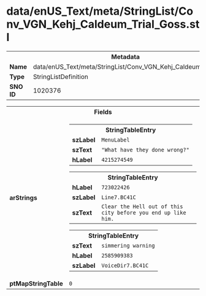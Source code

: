 <h1>data/enUS_Text/meta/StringList/Conv_VGN_Kehj_Caldeum_Trial_Goss.stl</h1><table><tr><th colspan="100%">Metadata</th></tr><tr><td><b>Name</b></td><td>data/enUS_Text/meta/StringList/Conv_VGN_Kehj_Caldeum_Trial_Goss.stl</td></tr><tr><td><b>Type</b></td><td>StringListDefinition</td></tr><tr><td><b>SNO ID</b></td><td>1020376</td></tr></table>

<table><tr><th colspan="100%">Fields</th></tr><tr><td><b>arStrings</b></td><td><table><tr><th colspan="100%">StringTableEntry</th></tr><tr><td><b>szLabel</b></td><td><code>MenuLabel</code></td></tr><tr><td><b>szText</b></td><td><code>"What have they done wrong?"</code></td></tr><tr><td><b>hLabel</b></td><td><code>4215274549</code></td></tr></table>


<table><tr><th colspan="100%">StringTableEntry</th></tr><tr><td><b>hLabel</b></td><td><code>723022426</code></td></tr><tr><td><b>szLabel</b></td><td><code>Line7.BC41C</code></td></tr><tr><td><b>szText</b></td><td><code>Clear the Hell out of this city before you end up like him.</code></td></tr></table>


<table><tr><th colspan="100%">StringTableEntry</th></tr><tr><td><b>szText</b></td><td><code>simmering warning</code></td></tr><tr><td><b>hLabel</b></td><td><code>2585909383</code></td></tr><tr><td><b>szLabel</b></td><td><code>VoiceDir7.BC41C</code></td></tr></table>


</td></tr><tr><td><b>ptMapStringTable</b></td><td><code>0</code></td></tr></table>

